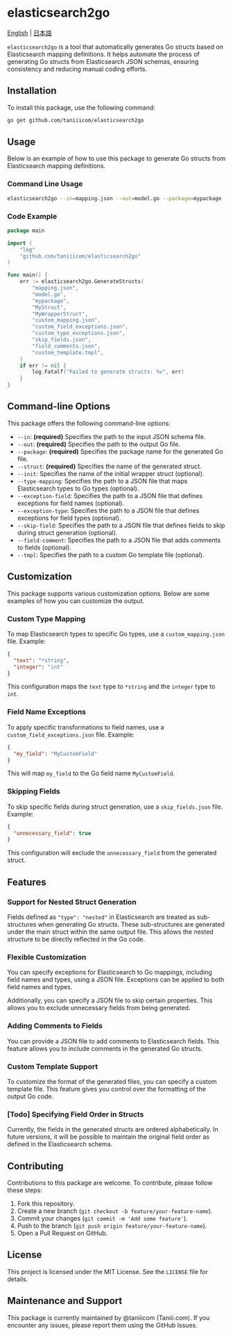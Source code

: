 # elasticsearch2go

[English](https://github.com/taniiicom/elasticsearch2go/blob/main/README.md)
| [日本語](https://github.com/taniiicom/elasticsearch2go/blob/main/README.ja.md)

`elasticsearch2go` is a tool that automatically generates Go structs based on Elasticsearch mapping definitions. It helps automate the process of generating Go structs from Elasticsearch JSON schemas, ensuring consistency and reducing manual coding efforts.

## Installation

To install this package, use the following command:

```bash
go get github.com/taniiicom/elasticsearch2go
```

## Usage

Below is an example of how to use this package to generate Go structs from Elasticsearch mapping definitions.

### Command Line Usage

```bash
elasticsearch2go --in=mapping.json --out=model.go --package=mypackage --struct=MyStruct
```

### Code Example

```go
package main

import (
    "log"
    "github.com/taniiicom/elasticsearch2go"
)

func main() {
    err := elasticsearch2go.GenerateStructs(
        "mapping.json",
        "model.go",
        "mypackage",
        "MyStruct",
        "MyWrapperStruct",
        "custom_mapping.json",
        "custom_field_exceptions.json",
        "custom_type_exceptions.json",
        "skip_fields.json",
        "field_comments.json",
        "custom_template.tmpl",
    )
    if err != nil {
        log.Fatalf("Failed to generate structs: %v", err)
    }
}
```

## Command-line Options

This package offers the following command-line options:

- `--in`: **(required)** Specifies the path to the input JSON schema file.
- `--out`: **(required)** Specifies the path to the output Go file.
- `--package`: **(required)** Specifies the package name for the generated Go file.
- `--struct`: **(required)** Specifies the name of the generated struct.
- `--init`: Specifies the name of the initial wrapper struct (optional).
- `--type-mapping`: Specifies the path to a JSON file that maps Elasticsearch types to Go types (optional).
- `--exception-field`: Specifies the path to a JSON file that defines exceptions for field names (optional).
- `--exception-type`: Specifies the path to a JSON file that defines exceptions for field types (optional).
- `--skip-field`: Specifies the path to a JSON file that defines fields to skip during struct generation (optional).
- `--field-comment`: Specifies the path to a JSON file that adds comments to fields (optional).
- `--tmpl`: Specifies the path to a custom Go template file (optional).

## Customization

This package supports various customization options. Below are some examples of how you can customize the output.

### Custom Type Mapping

To map Elasticsearch types to specific Go types, use a `custom_mapping.json` file. Example:

```json
{
  "text": "*string",
  "integer": "int"
}
```

This configuration maps the `text` type to `*string` and the `integer` type to `int`.

### Field Name Exceptions

To apply specific transformations to field names, use a `custom_field_exceptions.json` file. Example:

```json
{
  "my_field": "MyCustomField"
}
```

This will map `my_field` to the Go field name `MyCustomField`.

### Skipping Fields

To skip specific fields during struct generation, use a `skip_fields.json` file. Example:

```json
{
  "unnecessary_field": true
}
```

This configuration will exclude the `unnecessary_field` from the generated struct.

## Features

### Support for Nested Struct Generation

Fields defined as `"type": "nested"` in Elasticsearch are treated as sub-structures when generating Go structs. These sub-structures are generated under the main struct within the same output file. This allows the nested structure to be directly reflected in the Go code.

### Flexible Customization

You can specify exceptions for Elasticsearch to Go mappings, including field names and types, using a JSON file. Exceptions can be applied to both field names and types.

Additionally, you can specify a JSON file to skip certain properties. This allows you to exclude unnecessary fields from being generated.

### Adding Comments to Fields

You can provide a JSON file to add comments to Elasticsearch fields. This feature allows you to include comments in the generated Go structs.

### Custom Template Support

To customize the format of the generated files, you can specify a custom template file. This feature gives you control over the formatting of the output Go code.

### [Todo] Specifying Field Order in Structs

Currently, the fields in the generated structs are ordered alphabetically. In future versions, it will be possible to maintain the original field order as defined in the Elasticsearch schema.

## Contributing

Contributions to this package are welcome. To contribute, please follow these steps:

1. Fork this repository.
2. Create a new branch (`git checkout -b feature/your-feature-name`).
3. Commit your changes (`git commit -m 'Add some feature'`).
4. Push to the branch (`git push origin feature/your-feature-name`).
5. Open a Pull Request on GitHub.

## License

This project is licensed under the MIT License. See the `LICENSE` file for details.

## Maintenance and Support

This package is currently maintained by @taniiicom (Taniii.com). If you encounter any issues, please report them using the GitHub Issues.
